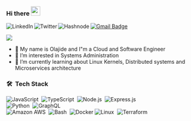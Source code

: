 
<!--
**jidegithub/jidegithub** is a ✨ _special_ ✨ repository because its `README.md` (this file) appears on your GitHub profile.

Here are some ideas to get you started:

- 🔭 I’m currently working on ...
- 🌱 I’m currently learning ...
- 👯 I’m looking to collaborate on ...
- 🤔 I’m looking for help with ...
- 💬 Ask me about ...
- 📫 How to reach me: ...
- 😄 Pronouns: ...
- ⚡ Fun fact: ...
-->

### Hi there <img src="https://media.giphy.com/media/hvRJCLFzcasrR4ia7z/giphy.gif" width="25px">

<a href="https://www.linkedin.com/in/michael-olajide-olutola-4836a0ab/">
  <img  align="left" alt="LinkedIn" src="https://img.shields.io/badge/LinkedIn-2962FF?style=for-the-badge&logo=linkedin&logoColor=white%22"/>
</a>
<a href="https://twitter.com/jidesnr">
  <img  align="left" alt="Twitter" src="https://img.shields.io/badge/Twitter-FFF?style=for-the-badge&logo=twitter&logoColor=blue%22"/>
</a>
<a href="https://jideolutola.hashnode.dev/">
  <img  align="left" alt="Hashnode" src="https://img.shields.io/badge/Hashnode-2962FF?style=for-the-badge&logo=hashnode&logoColor=white"/>
</a>

[![Gmail Badge](https://img.shields.io/badge/-olutolajide@gmail.com-c14438?style=flat-square&logo=Gmail&logoColor=white&link=mailto:olutolajide@gmail.com)](mailto:olutolajide@gmail.com)


![](https://visitor-badge.glitch.me/badge?page_id=jidegithub)

- 👋 My name is Olajide and I"m a Cloud and Software Engineer
- 👀 I’m interested in Systems Administration
- 🌱 I’m currently learning about Linux Kernels, Distributed systems and Microservices architecture

### 🛠 &nbsp;Tech Stack
![JavaScript](https://img.shields.io/badge/javascript-%23323330.svg?style=for-the-badge&logo=javascript&logoColor=%23F7DF1E)&nbsp;
![TypeScript](https://img.shields.io/badge/typescript-%23007ACC.svg?style=for-the-badge&logo=typescript&logoColor=white)&nbsp;
![Node.js](https://img.shields.io/badge/node.js-%2343853D.svg?style=for-the-badge&logo=node-dot-js&logoColor=white)&nbsp;
![Express.js](https://img.shields.io/badge/express.js-%23404d59.svg?style=for-the-badge&logo=express&logoColor=%2361DAFB)
<br />
![Python](https://img.shields.io/badge/Python-%2314354C.svg?style=for-the-badge&logo=Python)&nbsp;
![GraphQL](https://img.shields.io/badge/-GraphQL-E10098?style=for-the-badge&logo=graphql)&nbsp; 
<br />
![Amazon AWS](https://img.shields.io/badge/Amazon%20AWS-232F3E?style=for-the-badge&logo=amazon-aws)&nbsp;
![Bash](https://img.shields.io/badge/Bash-%230db7ed.svg?style=for-the-badge&logo=Bash&logoColor=white)&nbsp;
![Docker](https://img.shields.io/badge/docker-%230db7ed.svg?style=for-the-badge&logo=docker&logoColor=white)
![Linux](https://img.shields.io/badge/Linux-FCC624?style=for-the-badge&logo=linux&logoColor=black)&nbsp;
![Terraform](https://img.shields.io/badge/terraform-%235835CC.svg?style=for-the-badge&logo=terraform&logoColor=white)
 

